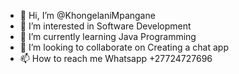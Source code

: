 - 👋 Hi, I’m @KhongelaniMpangane
- 👀 I’m interested in Software Development
- 🌱 I’m currently learning Java Programming 
- 💞️ I’m looking to collaborate on Creating a chat app
- 📫 How to reach me Whatsapp +27724727696

<!---
KhongelaniMpangane/KhongelaniMpangane is a ✨ special ✨ repository because its `README.md` (this file) appears on your GitHub profile.
You can click the Preview link to take a look at your changes.
--->
